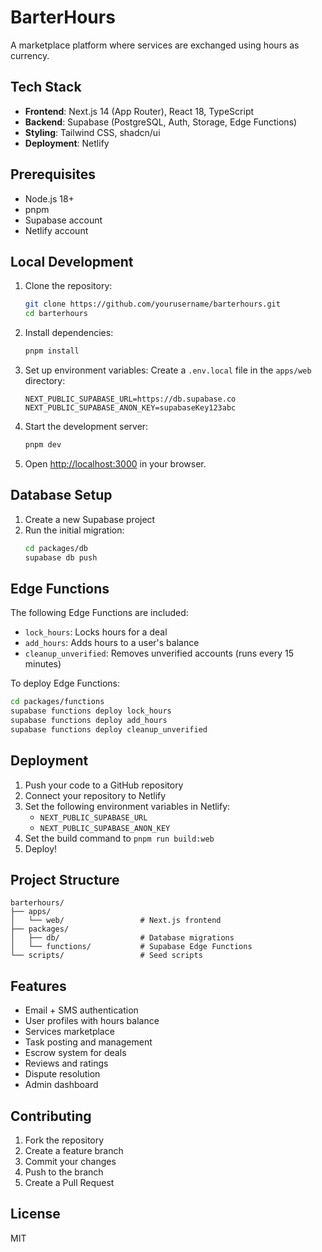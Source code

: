 # BarterHours

A marketplace platform where services are exchanged using hours as currency.

## Tech Stack

- **Frontend**: Next.js 14 (App Router), React 18, TypeScript
- **Backend**: Supabase (PostgreSQL, Auth, Storage, Edge Functions)
- **Styling**: Tailwind CSS, shadcn/ui
- **Deployment**: Netlify

## Prerequisites

- Node.js 18+
- pnpm
- Supabase account
- Netlify account

## Local Development

1. Clone the repository:
   ```bash
   git clone https://github.com/yourusername/barterhours.git
   cd barterhours
   ```

2. Install dependencies:
   ```bash
   pnpm install
   ```

3. Set up environment variables:
   Create a `.env.local` file in the `apps/web` directory:
   ```
   NEXT_PUBLIC_SUPABASE_URL=https://db.supabase.co
   NEXT_PUBLIC_SUPABASE_ANON_KEY=supabaseKey123abc
   ```

4. Start the development server:
   ```bash
   pnpm dev
   ```

5. Open [http://localhost:3000](http://localhost:3000) in your browser.

## Database Setup

1. Create a new Supabase project
2. Run the initial migration:
   ```bash
   cd packages/db
   supabase db push
   ```

## Edge Functions

The following Edge Functions are included:

- `lock_hours`: Locks hours for a deal
- `add_hours`: Adds hours to a user's balance
- `cleanup_unverified`: Removes unverified accounts (runs every 15 minutes)

To deploy Edge Functions:
```bash
cd packages/functions
supabase functions deploy lock_hours
supabase functions deploy add_hours
supabase functions deploy cleanup_unverified
```

## Deployment

1. Push your code to a GitHub repository
2. Connect your repository to Netlify
3. Set the following environment variables in Netlify:
   - `NEXT_PUBLIC_SUPABASE_URL`
   - `NEXT_PUBLIC_SUPABASE_ANON_KEY`
4. Set the build command to `pnpm run build:web`
5. Deploy!

## Project Structure

```
barterhours/
├── apps/
│   └── web/                 # Next.js frontend
├── packages/
│   ├── db/                  # Database migrations
│   └── functions/           # Supabase Edge Functions
└── scripts/                 # Seed scripts
```

## Features

- Email + SMS authentication
- User profiles with hours balance
- Services marketplace
- Task posting and management
- Escrow system for deals
- Reviews and ratings
- Dispute resolution
- Admin dashboard

## Contributing

1. Fork the repository
2. Create a feature branch
3. Commit your changes
4. Push to the branch
5. Create a Pull Request

## License

MIT 